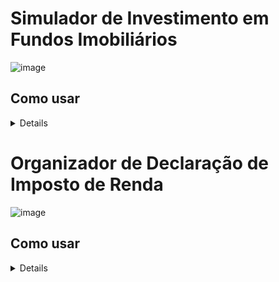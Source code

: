 # Simulador de Investimento em Fundos Imobiliários

![image](https://github.com/user-attachments/assets/460255ff-8b42-46da-a9a6-da632833ecc0)


## Como usar
<details>
  
>Ajuste os valores destacados em amarelo de salário e rendimento nas configurações:
>
>![image](https://github.com/user-attachments/assets/9710a53d-c3da-45f8-8a5c-34a8b8d096c8)
>
>Ajuste os valores destacados em amarelo conforme sua vontade:
>
>![image](https://github.com/user-attachments/assets/49c323a6-b635-4c8b-be01-664befaa322a)
>
>Ajuste o seu perfil de investidor clicando na setinha à direita:
>
>![image](https://github.com/user-attachments/assets/7b39c815-3b55-4b20-bd79-da87ec4adc38)
</details>

# Organizador de Declaração de Imposto de Renda

![image](https://github.com/user-attachments/assets/385f8081-3327-4829-a564-4087f5d2d919)

## Como usar
<details>
  
>Preencher os valores destacados em amarelo:
>
>![image](https://github.com/user-attachments/assets/6ff9cdc2-470c-4499-9801-0a5aa7f1b5a4)
>
>Usar as setas ou o menu para navegar:
>
>![image](https://github.com/user-attachments/assets/585aa0d4-1b26-4f5e-8a16-6e348a106ae8)
>
>![image](https://github.com/user-attachments/assets/f209230a-a711-4794-881c-a43daa110755)
>
>Preencher a tabela de notas bancárias:
>
>![image](https://github.com/user-attachments/assets/e681552d-5f04-4385-becb-b0ceb40c8528)
</details>





